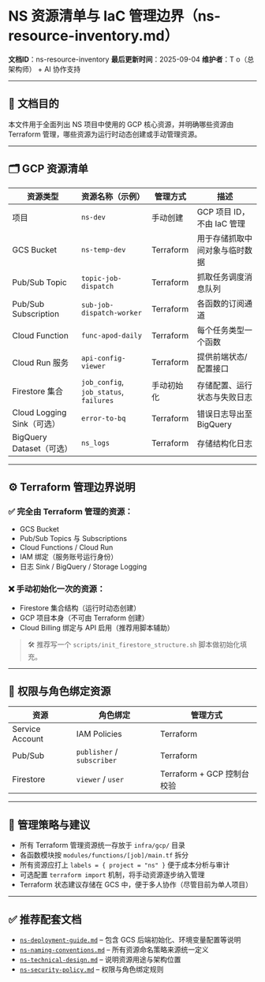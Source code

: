 # NS 资源清单与 IaC 管理边界（ns-resource-inventory.md）

**文档ID**：ns-resource-inventory
**最后更新时间**：2025-09-04
**维护者**：T o（总架构师） + AI 协作支持

---

## 🎯 文档目的

本文件用于全面列出 NS 项目中使用的 GCP 核心资源，并明确哪些资源由 Terraform 管理，哪些资源为运行时动态创建或手动管理资源。

---

## 🗂️ GCP 资源清单

| 资源类型                   | 资源名称（示例）                               | 管理方式      | 描述                  |
| ---------------------- | -------------------------------------- | --------- | ------------------- |
| 项目                     | `ns-dev`                               | 手动创建      | GCP 项目 ID，不由 IaC 管理 |
| GCS Bucket             | `ns-temp-dev`                          | Terraform | 用于存储抓取中间对象与临时数据     |
| Pub/Sub Topic          | `topic-job-dispatch`                   | Terraform | 抓取任务调度消息队列          |
| Pub/Sub Subscription   | `sub-job-dispatch-worker`              | Terraform | 各函数的订阅通道            |
| Cloud Function         | `func-apod-daily`                      | Terraform | 每个任务类型一个函数          |
| Cloud Run 服务           | `api-config-viewer`                    | Terraform | 提供前端状态/配置接口         |
| Firestore 集合           | `job_config`, `job_status`, `failures` | 手动初始化     | 存储配置、运行状态与失败日志      |
| Cloud Logging Sink（可选） | `error-to-bq`                          | Terraform | 错误日志导出至 BigQuery    |
| BigQuery Dataset（可选）   | `ns_logs`                              | Terraform | 存储结构化日志             |

---

## ⚙️ Terraform 管理边界说明

### ✅ 完全由 Terraform 管理的资源：

* GCS Bucket
* Pub/Sub Topics 与 Subscriptions
* Cloud Functions / Cloud Run
* IAM 绑定（服务账号运行身份）
* 日志 Sink / BigQuery / Storage Logging

### ❌ 手动初始化一次的资源：

* Firestore 集合结构（运行时动态创建）
* GCP 项目本身（不可由 Terraform 创建）
* Cloud Billing 绑定与 API 启用（推荐用脚本辅助）

> 🛠️ 推荐写一个 `scripts/init_firestore_structure.sh` 脚本做初始化填充。

---

## 🔐 权限与角色绑定资源

| 资源              | 角色绑定                       | 管理方式                  |
| --------------- | -------------------------- | --------------------- |
| Service Account | IAM Policies               | Terraform             |
| Pub/Sub         | `publisher` / `subscriber` | Terraform             |
| Firestore       | `viewer` / `user`          | Terraform + GCP 控制台校验 |

---

## 🧠 管理策略与建议

* 所有 Terraform 管理资源统一存放于 `infra/gcp/` 目录
* 各函数模块按 `modules/functions/[job]/main.tf` 拆分
* 所有资源应打上 `labels = { project = "ns" }` 便于成本分析与审计
* 可选配置 `terraform import` 机制，将手动资源逐步纳入管理
* Terraform 状态建议存储在 GCS 中，便于多人协作（尽管目前为单人项目）

---

## ✅ 推荐配套文档

* [`ns-deployment-guide.md`](./ns-deployment-guide.md) – 包含 GCS 后端初始化、环境变量配置等说明
* [`ns-naming-conventions.md`](./ns-naming-conventions.md) – 所有资源命名策略来源统一定义
* [`ns-technical-design.md`](./ns-technical-design.md) – 说明资源用途与架构位置
* [`ns-security-policy.md`](./ns-security-policy.md) – 权限与角色绑定规则
